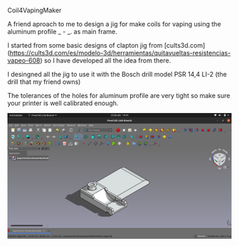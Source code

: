 Coil4VapingMaker

A friend aproach to me to design a jig for make coils for vaping using the aluminum profile _ - _. as main frame.

I started from some basic designs of clapton jig from [cults3d.com] (https://cults3d.com/es/modelo-3d/herramientas/quitavueltas-resistencias-vapeo-608) so I have developed all the idea from there.

I desingned all the jig to use it with the Bosch drill model PSR 14,4 LI-2 (the drill that my friend owns)

The tolerances of the holes for aluminum profile are very tight so make sure your printer is well calibrated enough.

![alt text](https://github.com/Imejpul/3DPrinting/blob/main/18_SoporteVelcroPB/PowerBankHolder.png "FreeCad View")
